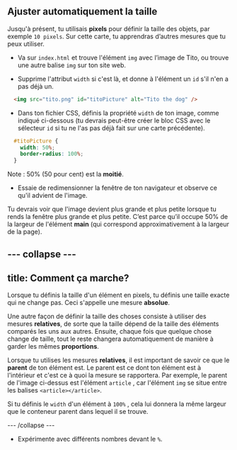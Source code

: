 ## Ajuster automatiquement la taille

Jusqu'à présent, tu utilisais **pixels** pour définir la taille des objets, par exemple `10 pixels`. Sur cette carte, tu apprendras d’autres mesures que tu peux utiliser.

+ Va sur `index.html` et trouve l'élément `img` avec l’image de Tito, ou trouve une autre balise `img` sur ton site web.

+ Supprime l'attribut `width` si c'est là, et donne à l'élément un `id` s'il n'en a pas déjà un.

```html
  <img src="tito.png" id="titoPicture" alt="Tito the dog" />
```

+ Dans ton fichier CSS, définis la propriété `width` de ton image, comme indiqué ci-dessous (tu devrais peut-être créer le bloc CSS avec le sélecteur `id` si tu ne l'as pas déjà fait sur une carte précédente).

```css
  #titoPicture {
    width: 50%;
    border-radius: 100%;
  }
```

Note : 50% (50 pour cent) est la **moitié**.

+ Essaie de redimensionner la fenêtre de ton navigateur et observe ce qu'il advient de l'image.

Tu devrais voir que l'image devient plus grande et plus petite lorsque tu rends la fenêtre plus grande et plus petite. C’est parce qu’il occupe 50% de la largeur de l'élément **main** (qui correspond approximativement à la largeur de la page).

## \--- collapse \---

## title: Comment ça marche?

Lorsque tu définis la taille d'un élément en pixels, tu définis une taille exacte qui ne change pas. Ceci s'appelle une mesure **absolue**.

Une autre façon de définir la taille des choses consiste à utiliser des mesures **relatives**, de sorte que la taille dépend de la taille des éléments comparés les uns aux autres. Ensuite, chaque fois que quelque chose change de taille, tout le reste changera automatiquement de manière à garder les mêmes **proportions**.

Lorsque tu utilises les mesures **relatives**, il est important de savoir ce que le **parent** de ton élément est. Le parent est ce dont ton élément est à l'intérieur et c'est ce à quoi la mesure se rapportera. Par exemple, le parent de l'image ci-dessus est l'élément `article` , car l'élément `img` se situe entre les balises `<article></article>`.

Si tu définis le `width` d'un élément à `100%` , cela lui donnera la même largeur que le conteneur parent dans lequel il se trouve.

\--- /collapse \---

+ Expérimente avec différents nombres devant le `%`.